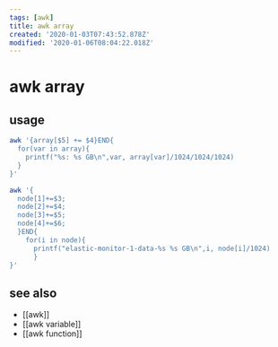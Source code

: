 ```yaml
---
tags: [awk]
title: awk array
created: '2020-01-03T07:43:52.878Z'
modified: '2020-01-06T08:04:22.018Z'
---
```


# awk array

## usage
```sh
awk '{array[$5] += $4}END{
  for(var in array){ 
    printf("%s: %s GB\n",var, array[var]/1024/1024/1024)
  } 
}'

awk '{
  node[1]+=$3;
  node[2]+=$4;
  node[3]+=$5;
  node[4]+=$6;
  }END{ 
    for(i in node){
      printf("elastic-monitor-1-data-%s %s GB\n",i, node[i]/1024)
      } 
}'
```

## see also
- [[awk]]
- [[awk variable]]
- [[awk function]]
